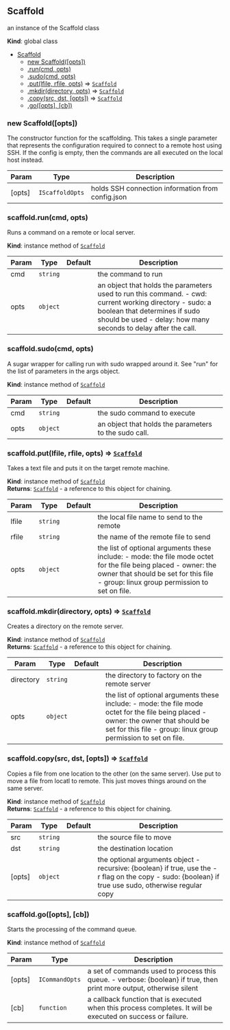 <a name="Scaffold"></a>

## Scaffold
an instance of the Scaffold class

**Kind**: global class  

* [Scaffold](#Scaffold)
    * [new Scaffold([opts])](#new_Scaffold_new)
    * [.run(cmd, opts)](#Scaffold+run)
    * [.sudo(cmd, opts)](#Scaffold+sudo)
    * [.put(lfile, rfile, opts)](#Scaffold+put) ⇒ <code>[Scaffold](#Scaffold)</code>
    * [.mkdir(directory, opts)](#Scaffold+mkdir) ⇒ <code>[Scaffold](#Scaffold)</code>
    * [.copy(src, dst, [opts])](#Scaffold+copy) ⇒ <code>[Scaffold](#Scaffold)</code>
    * [.go([opts], [cb])](#Scaffold+go)

<a name="new_Scaffold_new"></a>

### new Scaffold([opts])
The constructor function for the scaffolding.  This takes a single parameter
that represents the configuration required to connect to a remote host using
SSH.  If the config is empty, then the commands are all executed on the
local host instead.


| Param | Type | Description |
| --- | --- | --- |
| [opts] | <code>IScaffoldOpts</code> | holds SSH connection information from config.json |

<a name="Scaffold+run"></a>

### scaffold.run(cmd, opts)
Runs a command on a remote or local server.

**Kind**: instance method of <code>[Scaffold](#Scaffold)</code>  

| Param | Type | Default | Description |
| --- | --- | --- | --- |
| cmd | <code>string</code> |  | the command to run |
| opts | <code>object</code> | <code></code> | an object that holds the parameters used to run this command.   - cwd: current working directory   - sudo: a boolean that determines if sudo should be used   - delay: how many seconds to delay after the call. |

<a name="Scaffold+sudo"></a>

### scaffold.sudo(cmd, opts)
A sugar wrapper for calling run with sudo wrapped around it.  See "run" for
the list of parameters in the args object.

**Kind**: instance method of <code>[Scaffold](#Scaffold)</code>  

| Param | Type | Default | Description |
| --- | --- | --- | --- |
| cmd | <code>string</code> |  | the sudo command to execute |
| opts | <code>object</code> | <code></code> | an object that holds the parameters to the sudo call. |

<a name="Scaffold+put"></a>

### scaffold.put(lfile, rfile, opts) ⇒ <code>[Scaffold](#Scaffold)</code>
Takes a text file and puts it on the target remote machine.

**Kind**: instance method of <code>[Scaffold](#Scaffold)</code>  
**Returns**: <code>[Scaffold](#Scaffold)</code> - a reference to this object for chaining.  

| Param | Type | Default | Description |
| --- | --- | --- | --- |
| lfile | <code>string</code> |  | the local file name to send to the remote |
| rfile | <code>string</code> |  | the name of the remote file to send |
| opts | <code>object</code> | <code></code> | the list of optional arguments  these include:   - mode: the file mode octet for the file being placed   - owner: the owner that should be set for this file   - group: linux group permission to set on file. |

<a name="Scaffold+mkdir"></a>

### scaffold.mkdir(directory, opts) ⇒ <code>[Scaffold](#Scaffold)</code>
Creates a directory on the remote server.

**Kind**: instance method of <code>[Scaffold](#Scaffold)</code>  
**Returns**: <code>[Scaffold](#Scaffold)</code> - a reference to this object for chaining.  

| Param | Type | Default | Description |
| --- | --- | --- | --- |
| directory | <code>string</code> |  | the directory to factory on the remote server |
| opts | <code>object</code> | <code></code> | the list of optional arguments  these include:   - mode: the file mode octet for the file being placed   - owner: the owner that should be set for this file   - group: linux group permission to set on file. |

<a name="Scaffold+copy"></a>

### scaffold.copy(src, dst, [opts]) ⇒ <code>[Scaffold](#Scaffold)</code>
Copies a file from one location to the other (on the same server).  Use put
to move a file from locatl to remote.  This just moves things around on the
same server.

**Kind**: instance method of <code>[Scaffold](#Scaffold)</code>  
**Returns**: <code>[Scaffold](#Scaffold)</code> - a reference to this object for chaining.  

| Param | Type | Default | Description |
| --- | --- | --- | --- |
| src | <code>string</code> |  | the source file to move |
| dst | <code>string</code> |  | the destination location |
| [opts] | <code>object</code> | <code></code> | the optional arguments object   - recursive: {boolean} if true, use the -r flag on the copy   - sudo: {boolean} if true use sudo, otherwise regular copy |

<a name="Scaffold+go"></a>

### scaffold.go([opts], [cb])
Starts the processing of the command queue.

**Kind**: instance method of <code>[Scaffold](#Scaffold)</code>  

| Param | Type | Description |
| --- | --- | --- |
| [opts] | <code>ICommandOpts</code> | a set of commands used to process this queue.     - verbose: {boolean} if true, then print more output, otherwise silent |
| [cb] | <code>function</code> | a callback function that is executed when this process completes.  It will be executed on success or failure. |

